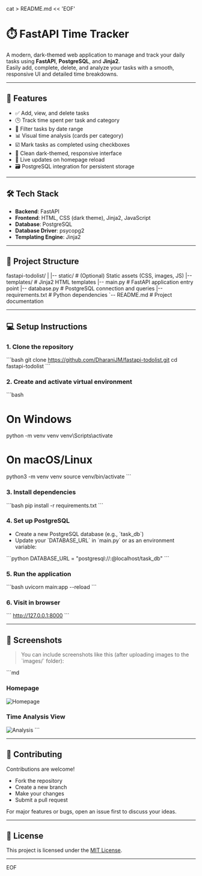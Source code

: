 cat > README.md << 'EOF'
# ⏱️ FastAPI Time Tracker

A modern, dark-themed web application to manage and track your daily tasks using **FastAPI**, **PostgreSQL**, and **Jinja2**.  
Easily add, complete, delete, and analyze your tasks with a smooth, responsive UI and detailed time breakdowns.

---

## 🚀 Features

- ✅ Add, view, and delete tasks  
- 🕒 Track time spent per task and category  
- 📅 Filter tasks by date range  
- 📊 Visual time analysis (cards per category)  
- ☑️ Mark tasks as completed using checkboxes  
- 🌙 Clean dark-themed, responsive interface  
- 🔄 Live updates on homepage reload  
- 🗃️ PostgreSQL integration for persistent storage  

---

## 🛠️ Tech Stack

- **Backend**: FastAPI  
- **Frontend**: HTML, CSS (dark theme), Jinja2, JavaScript  
- **Database**: PostgreSQL  
- **Database Driver**: psycopg2  
- **Templating Engine**: Jinja2  

---

## 📁 Project Structure

fastapi-todolist/
|
|-- static/           # (Optional) Static assets (CSS, images, JS)
|-- templates/        # Jinja2 HTML templates
|-- main.py           # FastAPI application entry point
|-- database.py       # PostgreSQL connection and queries
|-- requirements.txt  # Python dependencies
`-- README.md         # Project documentation

---

## 💻 Setup Instructions

### 1. Clone the repository

\`\`\`bash
git clone https://github.com/DharaniJM/fastapi-todolist.git
cd fastapi-todolist
\`\`\`

### 2. Create and activate virtual environment

\`\`\`bash
# On Windows
python -m venv venv
venv\Scripts\activate

# On macOS/Linux
python3 -m venv venv
source venv/bin/activate
\`\`\`

### 3. Install dependencies

\`\`\`bash
pip install -r requirements.txt
\`\`\`

### 4. Set up PostgreSQL

- Create a new PostgreSQL database (e.g., \`task_db\`)
- Update your \`DATABASE_URL\` in \`main.py\` or as an environment variable:

\`\`\`python
DATABASE_URL = "postgresql://<username>:<password>@localhost/task_db"
\`\`\`

### 5. Run the application

\`\`\`bash
uvicorn main:app --reload
\`\`\`

### 6. Visit in browser

\`\`\`
http://127.0.0.1:8000
\`\`\`

---

## 📸 Screenshots

> You can include screenshots like this (after uploading images to the \`images/\` folder):

\`\`\`md
### Homepage
![Homepage](images/homepage.png)

### Time Analysis View
![Analysis](images/analysis.png)
\`\`\`

---

## 🤝 Contributing

Contributions are welcome!  
- Fork the repository  
- Create a new branch  
- Make your changes  
- Submit a pull request  

For major features or bugs, open an issue first to discuss your ideas.

---

## 📄 License

This project is licensed under the [MIT License](LICENSE).

---
EOF
